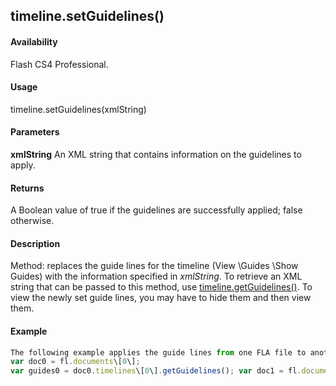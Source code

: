 ## timeline.setGuidelines()

#### Availability

Flash CS4 Professional.

#### Usage

timeline.setGuidelines(xmlString)

#### Parameters

**xmlString** An XML string that contains information on the guidelines to apply.

#### Returns

A Boolean value of true if the guidelines are successfully applied; false otherwise.

#### Description

Method: replaces the guide lines for the timeline (View \Guides \Show Guides) with the information specified in
*xmlString*. To retrieve an XML string that can be passed to this method, use [timeline.getGuidelines()](#!wielmic/developers-animatesdk-docs/test/Timeline_object/timeli23.md). To view the newly set guide lines, you may have to hide them and then view them.

#### Example

```javascript
The following example applies the guide lines from one FLA file to another FLA file:
var doc0 = fl.documents\[0\];
var guides0 = doc0.timelines\[0\].getGuidelines(); var doc1 = fl.documents\[1\]; doc1.timelines\[0\].setGuidelines(guides0);

```